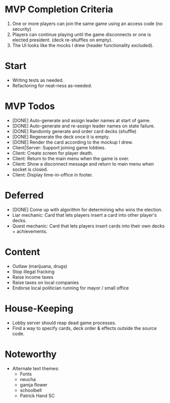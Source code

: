 # MVP Completion Criteria
1. One or more players can join the same game using an access code (no security)
2. Players can continue playing until the game disconnects or one is elected president.
   (deck re-shuffles on empty).
3. The UI looks like the mocks I drew (header functionality excluded).

# Start
* Writing tests as needed.
* Refactoring for neat-ness as-needed.

# MVP Todos
* [DONE] Auto-generate and assign leader names at start of game.
* [DONE] Auto-generate and re-assign leader names on state failure.
* [DONE] Randomly generate and order card decks (shuffle)
* [DONE] Regenerate the deck once it is empty.
* [DONE] Render the card according to the mockup I drew.
* Client|Server: Support joining game lobbies.
* Client: Create screen for player death.
* Client: Return to the main menu when the game is over.
* Client: Show a disconnect message and return to main menu when socket is closed.
* Client: Display time-in-office in footer.

# Deferred
* [DONE] Come up with algorithm for determining who wins the election.
* Liar mechanic: Card that lets players insert a card into other player's decks.
* Quest mechanic: Card that lets players insert cards into their own decks + achievements. 

# Content
* Outlaw (marijuana, drugs)
* Stop illegal fracking
* Raise income taxes
* Raise taxes on local companies
* Endorse local politician running for mayor / small office

# House-Keeping
* Lobby server should reap dead game processes.
* Find a way to specify cards, deck order & effects outside the source code.

# Noteworthy
* Alternate text themes: 
  * Fonts
  * neucha
  * gamja flower
  * schoolbell
  * Patrick Hand SC
